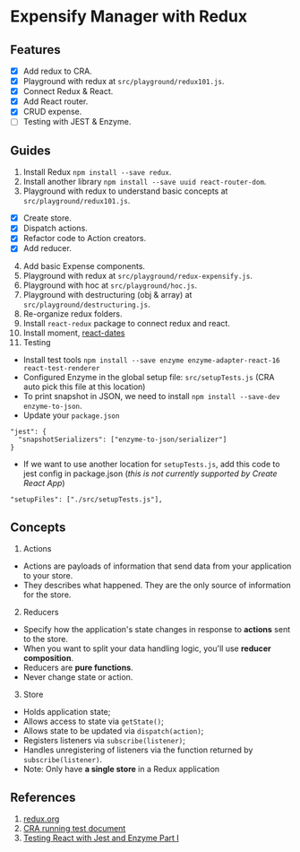 # Expensify Manager with Redux

## Features

- [X] Add redux to CRA.
- [X] Playground with redux at `src/playground/redux101.js`.
- [X] Connect Redux & React.
- [X] Add React router.
- [X] CRUD expense.
- [ ] Testing with JEST & Enzyme.

## Guides

1. Install Redux `npm install --save redux`.
2. Install another library `npm install --save uuid react-router-dom`.
3. Playground with redux to understand basic concepts at `src/playground/redux101.js`.
- [X] Create store.
- [X] Dispatch actions.
- [X] Refactor code to Action creators.
- [X] Add reducer.
4. Add basic Expense components.
5. Playground with redux at `src/playground/redux-expensify.js`.
6. Playground with hoc at `src/playground/hoc.js`.
7. Playground with destructuring (obj & array) at `src/playground/destructuring.js`.
8. Re-organize redux folders.
9. Install `react-redux` package to connect redux and react.
10. Install moment, [react-dates](https://github.com/airbnb/react-dates)
11. Testing
- Install test tools `npm install --save enzyme enzyme-adapter-react-16 react-test-renderer`
- Configured Enzyme in the global setup file: `src/setupTests.js` (CRA auto pick this file at this location)
- To print snapshot in JSON, we need to install `npm install --save-dev enzyme-to-json`.
- Update your `package.json`
```
"jest": {
  "snapshotSerializers": ["enzyme-to-json/serializer"]
}
```
- If we want to use another location for `setupTests.js`, add this code to jest config in package.json (*this is not currently supported by Create React App*)
```
"setupFiles": ["./src/setupTests.js"],
```

## Concepts

1. Actions
- Actions are payloads of information that send data from your application to your store.
- They describes what happened. They are the only source of information for the store.

2. Reducers
- Specify how the application's state changes in response to **actions** sent to the store.
- When you want to split your data handling logic, you'll use **reducer composition**.
- Reducers are **pure functions**.
- Never change state or action.

3. Store
- Holds application state;
- Allows access to state via `getState()`;
- Allows state to be updated via `dispatch(action)`;
- Registers listeners via `subscribe(listener)`;
- Handles unregistering of listeners via the function returned by `subscribe(listener)`.
- Note: Only have **a single store** in a Redux application

## References

1. [redux.org](https://redux.js.org)
2. [CRA running test document](https://facebook.github.io/create-react-app/docs/running-tests)
3. [Testing React with Jest and Enzyme Part I](https://medium.com/codeclan/testing-react-with-jest-and-enzyme-20505fec4675)
